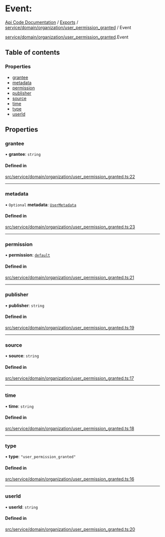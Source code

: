 # Event: 
 
[Api Code Documentation](../README.md) / [Exports](../modules.md) / [service/domain/organization/user\_permission\_granted](../modules/service_domain_organization_user_permission_granted.md) / Event

[service/domain/organization/user\_permission\_granted](../modules/service_domain_organization_user_permission_granted.md).Event

## Table of contents

### Properties

- [grantee](service_domain_organization_user_permission_granted.Event.md#grantee)
- [metadata](service_domain_organization_user_permission_granted.Event.md#metadata)
- [permission](service_domain_organization_user_permission_granted.Event.md#permission)
- [publisher](service_domain_organization_user_permission_granted.Event.md#publisher)
- [source](service_domain_organization_user_permission_granted.Event.md#source)
- [time](service_domain_organization_user_permission_granted.Event.md#time)
- [type](service_domain_organization_user_permission_granted.Event.md#type)
- [userId](service_domain_organization_user_permission_granted.Event.md#userid)

## Properties

### grantee

• **grantee**: `string`

#### Defined in

[src/service/domain/organization/user_permission_granted.ts:22](https://github.com/openkfw/TruBudget/blob/90402cb/api/src/service/domain/organization/user_permission_granted.ts#L22)

___

### metadata

• `Optional` **metadata**: [`UserMetadata`](../modules/service_domain_metadata.md#usermetadata)

#### Defined in

[src/service/domain/organization/user_permission_granted.ts:23](https://github.com/openkfw/TruBudget/blob/90402cb/api/src/service/domain/organization/user_permission_granted.ts#L23)

___

### permission

• **permission**: [`default`](../modules/authz_intents.md#default)

#### Defined in

[src/service/domain/organization/user_permission_granted.ts:21](https://github.com/openkfw/TruBudget/blob/90402cb/api/src/service/domain/organization/user_permission_granted.ts#L21)

___

### publisher

• **publisher**: `string`

#### Defined in

[src/service/domain/organization/user_permission_granted.ts:19](https://github.com/openkfw/TruBudget/blob/90402cb/api/src/service/domain/organization/user_permission_granted.ts#L19)

___

### source

• **source**: `string`

#### Defined in

[src/service/domain/organization/user_permission_granted.ts:17](https://github.com/openkfw/TruBudget/blob/90402cb/api/src/service/domain/organization/user_permission_granted.ts#L17)

___

### time

• **time**: `string`

#### Defined in

[src/service/domain/organization/user_permission_granted.ts:18](https://github.com/openkfw/TruBudget/blob/90402cb/api/src/service/domain/organization/user_permission_granted.ts#L18)

___

### type

• **type**: ``"user_permission_granted"``

#### Defined in

[src/service/domain/organization/user_permission_granted.ts:16](https://github.com/openkfw/TruBudget/blob/90402cb/api/src/service/domain/organization/user_permission_granted.ts#L16)

___

### userId

• **userId**: `string`

#### Defined in

[src/service/domain/organization/user_permission_granted.ts:20](https://github.com/openkfw/TruBudget/blob/90402cb/api/src/service/domain/organization/user_permission_granted.ts#L20)
